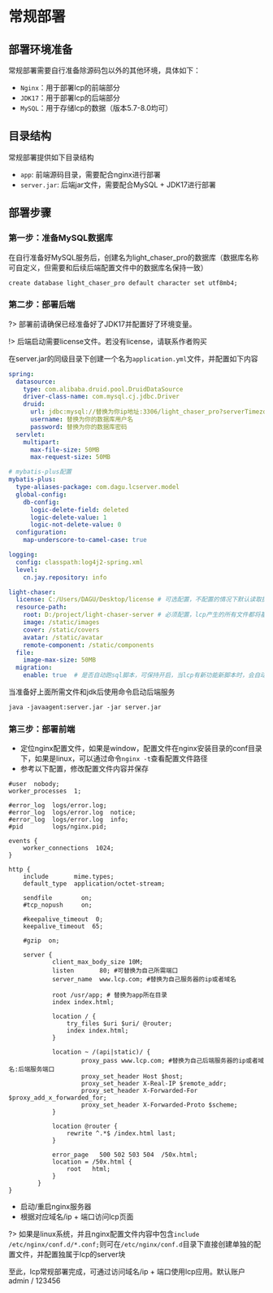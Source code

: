 # 常规部署

## 部署环境准备

常规部署需要自行准备除源码包以外的其他环境，具体如下：

- `Nginx`：用于部署lcp的前端部分
- `JDK17`：用于部署lcp的后端部分
- `MySQL`：用于存储lcp的数据（版本5.7-8.0均可）

## 目录结构

常规部署提供如下目录结构

- `app`: 前端源码目录，需要配合nginx进行部署
- `server.jar`: 后端jar文件，需要配合MySQL + JDK17进行部署

## 部署步骤

### 第一步：准备MySQL数据库

在自行准备好MySQL服务后，创建名为light_chaser_pro的数据库（数据库名称可自定义，但需要和后续后端配置文件中的数据库名保持一致）

```mysql
create database light_chaser_pro default character set utf8mb4;
```

### 第二步：部署后端

?> 部署前请确保已经准备好了JDK17并配置好了环境变量。

!> 后端启动需要license文件。若没有license，请联系作者购买

在server.jar的同级目录下创建一个名为`application.yml`文件，并配置如下内容

```yaml
spring:
  datasource:
    type: com.alibaba.druid.pool.DruidDataSource
    driver-class-name: com.mysql.cj.jdbc.Driver
    druid:
      url: jdbc:mysql://替换为你ip地址:3306/light_chaser_pro?serverTimezone=GMT%2B8&useUnicode=true&characterEncoding=utf-8
      username: 替换为你的数据库用户名
      password: 替换为你的数据库密码
  servlet:
    multipart:
      max-file-size: 50MB
      max-request-size: 50MB

# mybatis-plus配置
mybatis-plus:
  type-aliases-package: com.dagu.lcserver.model
  global-config:
    db-config:
      logic-delete-field: deleted
      logic-delete-value: 1
      logic-not-delete-value: 0
  configuration:
    map-underscore-to-camel-case: true

logging:
  config: classpath:log4j2-spring.xml
  level:
    cn.jay.repository: info

light-chaser:
  license: C:/Users/DAGU/Desktop/license # 可选配置，不配置的情况下默认读取执行命令路径下的license.zip文件
  resource-path:
    root: D:/project/light-chaser-server # 必须配置，lcp产生的所有文件都将基于此路径进行保存
    image: /static/images
    cover: /static/covers
    avatar: /static/avatar
    remote-component: /static/components
  file:
    image-max-size: 50MB
  migration:
    enable: true  # 是否自动跑sql脚本，可保持开启，当lcp有新功能新脚本时，会自动更新数据库内容

```

当准备好上面所需文件和jdk后使用命令启动后端服务

```shell
java -javaagent:server.jar -jar server.jar
```

### 第三步：部署前端

- 定位nginx配置文件，如果是window，配置文件在nginx安装目录的conf目录下，如果是linux，可以通过命令`nginx -t`查看配置文件路径
- 参考以下配置，修改配置文件内容并保存

```nginx configuration
#user  nobody;
worker_processes  1;

#error_log  logs/error.log;
#error_log  logs/error.log  notice;
#error_log  logs/error.log  info;
#pid        logs/nginx.pid;

events {
    worker_connections  1024;
}

http {
    include       mime.types;
    default_type  application/octet-stream;

    sendfile        on;
    #tcp_nopush     on;

    #keepalive_timeout  0;
    keepalive_timeout  65;

    #gzip  on;

    server {
            client_max_body_size 10M;
            listen       80; #可替换为自己所需端口
            server_name  www.lcp.com; #替换为自己服务器的ip或者域名
        
            root /usr/app; # 替换为app所在目录
            index index.html;

            location / {
                try_files $uri $uri/ @router;
                index index.html;
            }

            location ~ /(api|static)/ {
                    proxy_pass www.lcp.com; #替换为自己后端服务器的ip或者域名:后端服务端口
                    proxy_set_header Host $host;
                    proxy_set_header X-Real-IP $remote_addr;
                    proxy_set_header X-Forwarded-For $proxy_add_x_forwarded_for;
                    proxy_set_header X-Forwarded-Proto $scheme;
            }

            location @router {
                rewrite ^.*$ /index.html last;
            }

            error_page   500 502 503 504  /50x.html;
            location = /50x.html {
                root   html;
            }
        }
}
```

- 启动/重启nginx服务器
- 根据对应域名/ip + 端口访问lcp页面

?> 如果是linux系统，并且nginx配置文件内容中包含`include /etc/nginx/conf.d/*.conf;`则可在`/etc/nginx/conf.d`目录下直接创建单独的配置文件，并配置独属于lcp的server块

至此，lcp常规部署完成，可通过访问域名/ip + 端口使用lcp应用。默认账户 admin / 123456


